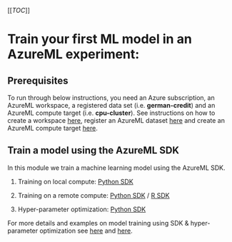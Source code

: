 [[_TOC_]]

# Train your first ML model in an AzureML experiment:

## Prerequisites

To run through below instructions, you need an Azure subscription, an AzureML workspace, a registered data set (i.e. **german-credit**) and an AzureML compute target (i.e. **cpu-cluster**). See instructions on how to create a workspace [here](../../../0-Setup/README.md), register an AzureML dataset [here](../../1-Concepts/2-Datastores-datasets/UI/README.md) and create an AzureML compute target [here](../../1-Concepts/0-Compute/UI/README.md).

## Train a model using the AzureML SDK

In this module we train a machine learning model using the AzureML SDK.

1. Training on local compute: [Python SDK](./Python/1-aml-training-and-hyperdrive/1-scikit-learn-local-training-on-notebook-plus-aml-ds-and-log/binayclassification-german-credit-notebook.ipynb) 

2. Training on a remote compute:  [Python SDK](./Python/1-aml-training-and-hyperdrive/2-scikit-learn-remote-training-on-aml-compute-plus-hyperdrive/binayclassification-german-credit-aml-compute-notebook.ipynb)  / [R SDK](./R/README.md)

3. Hyper-parameter optimization:  [Python SDK](./Python/1-aml-training-and-hyperdrive/2-scikit-learn-remote-training-on-aml-compute-plus-hyperdrive/binayclassification-german-credit-aml-compute-notebook.ipynb)

For more details and examples on model training using SDK & hyper-parameter optimization see [here](https://docs.microsoft.com/en-us/azure/machine-learning/tutorial-train-models-with-aml?view=azure-ml-py) and [here](https://docs.microsoft.com/en-us/azure/machine-learning/how-to-tune-hyperparameters?view=azure-ml-py).
